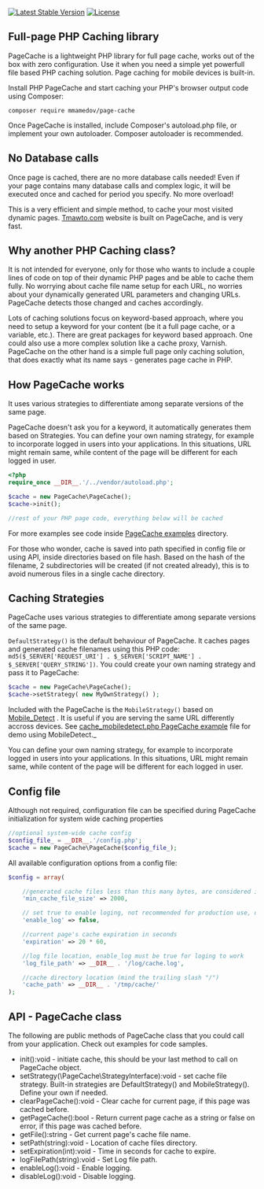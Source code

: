 [![Latest Stable Version](http://img.shields.io/packagist/v/mmamedov/page-cache.svg)](https://packagist.org/packages/mmamedov/page-cache) [![License](https://img.shields.io/packagist/l/mmamedov/page-cache.svg)](https://packagist.org/packages/mmamedov/page-cache) 

Full-page PHP Caching library
----
PageCache is a lightweight PHP library for full page cache, works out of the box with zero configuration. Use it when you need a simple yet powerfull file based PHP caching solution. Page caching for mobile devices is built-in.

Install PHP PageCache and start caching your PHP's browser output code using Composer:
```
composer require mmamedov/page-cache
```
Once PageCache is installed, include Composer's autoload.php file, or implement your own autoloader. Composer autoloader is recommended.


No Database calls
----
Once page is cached, there are no more database calls needed! Even if your page contains many database calls and complex logic, it will be executed once and cached for period you specify. No more overload!

This is a very efficient and simple method, to cache your most visited dynamic pages. [Tmawto.com](https://www.tmawto.com) website is built on PageCache, and is very fast.

Why another PHP Caching class?
----
It is not intended for everyone, only for those who wants to include a couple lines of code on top of their dynamic PHP pages and be able to cache them fully. No worrying about cache file name setup for each URL, no worries about your dynamically generated URL parameters and changing URLs. PageCache detects those changed and caches accordingly.

Lots of caching solutions focus on keyword-based approach, where you need to setup a keyword for your content (be it a full page cache, or a variable, etc.). There are great packages for keyword based approach. One could also use a more complex solution like a cache proxy, Varnish. PageCache on the other hand is a simple full page only caching solution, that does exactly what its name says - generates page cache in PHP.   

How PageCache works
----
It uses various strategies to differentiate among separate versions of the same page. 

PageCache doesn't ask you for a keyword, it automatically generates them based on Strategies. You can define your own naming strategy, for example to incorporate logged in users into your applications. In this situations, URL might remain same, while content of the page will be different for each logged in user.


```php
<?php
require_once __DIR__.'/../vendor/autoload.php';

$cache = new PageCache\PageCache();
$cache->init();

//rest of your PHP page code, everything below will be cached
```

For more examples see code inside [PageCache examples](examples/) directory.

For those who wonder, cache is saved into path specified in config file or using API, inside directories based on file hash. Based on the hash of the filename, 2 subdirectories will be created (if not created already), this is to avoid numerous files in a single cache directory. 


Caching Strategies
------------------
PageCache uses various strategies to differentiate among separate versions of the same page. 

`DefaultStrategy()` is the default behaviour of PageCache. It caches pages and generated cache filenames using this PHP code: `md5($_SERVER['REQUEST_URI'] . $_SERVER['SCRIPT_NAME'] . $_SERVER['QUERY_STRING'])`. You could create your own naming strategy and pass it to PageCache:

```php
$cache = new PageCache\PageCache();
$cache->setStrategy( new MyOwnStrategy() );
```

Included with the PageCache is the `MobileStrategy()` based on [Mobile_Detect](https://github.com/serbanghita/Mobile-Detect) . It is useful if you are serving the same URL differently accross devices. See [cache_mobiledetect.php PageCache example](examples/cache_mobiledetect.php) file for demo using MobileDetect._

You can define your own naming strategy, for example to incorporate logged in users into your applications. In this situations, URL might remain same, while content of the page will be different for each logged in user.

Config file
----
Although not required, configuration file can be specified during PageCache initialization for system wide caching properties

```php
//optional system-wide cache config
$config_file_ = __DIR__.'/config.php';
$cache = new PageCache\PageCache($config_file_);
```

All available configuration options from a config file:
```php
$config = array(

    //generated cache files less than this many bytes, are considered invalid and are regenerated
    'min_cache_file_size' => 2000,

    // set true to enable loging, not recommended for production use, only for debugging
    'enable_log' => false,

    //current page's cache expiration in seconds
    'expiration' => 20 * 60,

    //log file location, enable_log must be true for loging to work
    'log_file_path' => __DIR__ . '/log/cache.log',

    //cache directory location (mind the trailing slash "/")
    'cache_path' => __DIR__ . '/tmp/cache/'
);
```

API - PageCache class 
---------------------
The following are public methods of PageCache class that you could call from your application. Check out examples for code samples.

- init():void - initiate cache, this should be your last method to call on PageCache object.
- setStrategy(\PageCache\StrategyInterface):void - set cache file strategy. Built-in strategies are DefaultStrategy() and MobileStrategy(). Define your own if needed.
- clearPageCache():void - Clear cache for current page, if this page was cached before.
- getPageCache():bool - Return current page cache as a string or false on error, if this page was cached before.
- getFile():string - Get current page's cache file name.
- setPath(string):void - Location of cache files directory.
- setExpiration(int):void - Time in seconds for cache to expire.
- logFilePath(string):void - Set Log file path.
- enableLog():void - Enable logging.
- disableLog():void - Disable logging.

